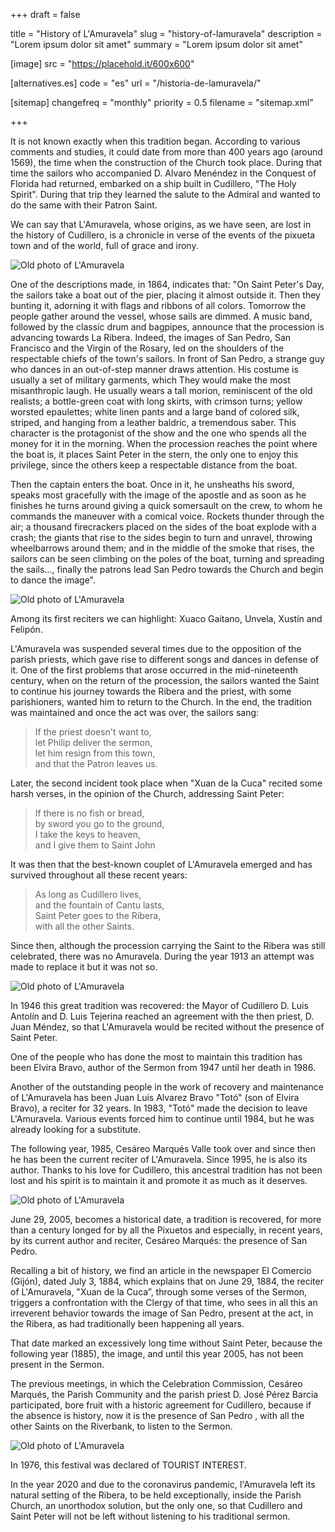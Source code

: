 +++
draft = false

title = "History of L'Amuravela"
slug = "history-of-lamuravela"
description = "Lorem ipsum dolor sit amet"
summary = "Lorem ipsum dolor sit amet"

[image]
    src = "https://placehold.it/600x600"

[alternatives.es]
    code = "es"
    url = "/historia-de-lamuravela/"

[sitemap]
  changefreq = "monthly"
  priority = 0.5
  filename = "sitemap.xml"

+++

It is not known exactly when this tradition began. According to various comments and studies, it could date from more than 400 years ago (around 1569), the time when the construction of the Church took place. During that time the sailors who accompanied D. Alvaro Menéndez in the Conquest of Florida had returned, embarked on a ship built in Cudillero, "The Holy Spirit". During that trip they learned the salute to the Admiral and wanted to do the same with their Patron Saint.

We can say that L'Amuravela, whose origins, as we have seen, are lost in the history of Cudillero, is a chronicle in verse of the events of the pixueta town and of the world, full of grace and irony.

![Old photo of L'Amuravela](/images/lamuravela-01.jpg)

One of the descriptions made, in 1864, indicates that: "On Saint Peter's Day, the sailors take a boat out of the pier, placing it almost outside it. Then they bunting it, adorning it with flags and ribbons of all colors. Tomorrow the people gather around the vessel, whose sails are dimmed. A music band, followed by the classic drum and bagpipes, announce that the procession is advancing towards La Ribera. Indeed, the images of San Pedro, San Francisco and the Virgin of the Rosary, led on the shoulders of the respectable chiefs of the town's sailors. In front of San Pedro, a strange guy who dances in an out-of-step manner draws attention. His costume is usually a set of military garments, which They would make the most misanthropic laugh. He usually wears a tall morion, reminiscent of the old realists; a bottle-green coat with long skirts, with crimson turns; yellow worsted epaulettes; white linen pants and a large band of colored silk, striped, and hanging from a leather baldric, a tremendous saber. This character is the protagonist of the show and the one who spends all the money for it in the morning. When the procession reaches the point where the boat is, it places Saint Peter in the stern, the only one to enjoy this privilege, since the others keep a respectable distance from the boat.

Then the captain enters the boat. Once in it, he unsheaths his sword, speaks most gracefully with the image of the apostle and as soon as he finishes he turns around giving a quick somersault on the crew, to whom he commands the maneuver with a comical voice. Rockets thunder through the air; a thousand firecrackers placed on the sides of the boat explode with a crash; the giants that rise to the sides begin to turn and unravel, throwing wheelbarrows around them; and in the middle of the smoke that rises, the sailors can be seen climbing on the poles of the boat, turning and spreading the sails..., finally the patrons lead San Pedro towards the Church and begin to dance the image".

![Old photo of L'Amuravela](/images/lamuravela-02.jpg)

Among its first reciters we can highlight: Xuaco Gaitano, Unvela, Xustín and Felipón.

L'Amuravela was suspended several times due to the opposition of the parish priests, which gave rise to different songs and dances in defense of it.
One of the first problems that arose occurred in the mid-nineteenth century, when on the return of the procession, the sailors wanted the Saint to continue his journey towards the Ribera and the priest, with some parishioners, wanted him to return to the Church. In the end, the tradition was maintained and once the act was over, the sailors sang:

> If the priest doesn't want to,\
let Philip deliver the sermon,\
let him resign from this town,\
and that the Patron leaves us.

Later, the second incident took place when "Xuan de la Cuca" recited some harsh verses, in the opinion of the Church, addressing Saint Peter:

> If there is no fish or bread,\
by sword you go to the ground,\
I take the keys to heaven,\
and I give them to Saint John

It was then that the best-known couplet of L'Amuravela emerged and has survived throughout all these recent years:

> As long as Cudillero lives,\
and the fountain of Cantu lasts,\
Saint Peter goes to the Ribera,\
with all the other Saints.

Since then, although the procession carrying the Saint to the Ribera was still celebrated, there was no Amuravela. During the year 1913 an attempt was made to replace it but it was not so.

![Old photo of L'Amuravela](/images/lamuravela-03.jpg)

In 1946 this great tradition was recovered: the Mayor of Cudillero D. Luis Antolín and D. Luis Tejerina reached an agreement with the then priest, D. Juan Méndez, so that L'Amuravela would be recited without the presence of Saint Peter.

One of the people who has done the most to maintain this tradition has been Elvira Bravo, author of the Sermon from 1947 until her death in 1986.

Another of the outstanding people in the work of recovery and maintenance of L'Amuravela has been Juan Luis Alvarez Bravo "Totó" (son of Elvira Bravo), a reciter for 32 years. In 1983, "Totó" made the decision to leave L'Amuravela. Various events forced him to continue until 1984, but he was already looking for a substitute.

The following year, 1985, Cesáreo Marqués Valle took over and since then he has been the current reciter of L'Amuravela. Since 1995, he is also its author. Thanks to his love for Cudillero, this ancestral tradition has not been lost and his spirit is to maintain it and promote it as much as it deserves.

![Old photo of L'Amuravela](/images/lamuravela-04.jpg)

June 29, 2005, becomes a historical date, a tradition is recovered, for more than a century longed for by all the Pixuetos and especially, in recent years, by its current author and reciter, Cesáreo Marqués: the presence of San Pedro.

Recalling a bit of history, we find an article in the newspaper El Comercio (Gijón), dated July 3, 1884, which explains that on June 29, 1884, the reciter of L'Amuravela, "Xuan de la Cuca”, through some verses of the Sermon, triggers a confrontation with the Clergy of that time, who sees in all this an irreverent behavior towards the image of San Pedro, present at the act, in the Ribera, as had traditionally been happening all years.

That date marked an excessively long time without Saint Peter, because the following year (1885), the image, and until this year 2005, has not been present in the Sermon.

The previous meetings, in which the Celebration Commission, Cesáreo Marqués, the Parish Community and the parish priest D. José Pérez Barcia participated, bore fruit with a historic agreement for Cudillero, because if the absence is history, now it is the presence of San Pedro , with all the other Saints on the Riverbank, to listen to the Sermon.

![Old photo of L'Amuravela](/images/lamuravela-05.jpg)

In 1976, this festival was declared of TOURIST INTEREST.

In the year 2020 and due to the coronavirus pandemic, l'Amuravela left its natural setting of the Ribera, to be held exceptionally, inside the Parish Church, an unorthodox solution, but the only one, so that Cudillero and Saint Peter will not be left without listening to his traditional sermon.